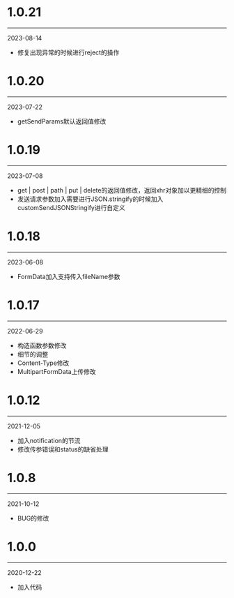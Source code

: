 # 1.0.21

***

2023-08-14

* 修复出现异常的时候进行reject的操作

# 1.0.20

***

2023-07-22

* getSendParams默认返回值修改

# 1.0.19

***

2023-07-08

* get | post | path | put | delete的返回值修改，返回xhr对象加以更精细的控制
* 发送请求参数加入需要进行JSON.stringify的时候加入customSendJSONStringify进行自定义

# 1.0.18

***

2023-06-08

* FormData加入支持传入fileName参数

# 1.0.17

***

2022-06-29

* 构造函数参数修改
* 细节的调整
* Content-Type修改
* MultipartFormData上传修改

# 1.0.12

***

2021-12-05

* 加入notification的节流
* 修改传参错误和status的缺省处理

# 1.0.8

***

2021-10-12

* BUG的修改

# 1.0.0

***

2020-12-22

* 加入代码

